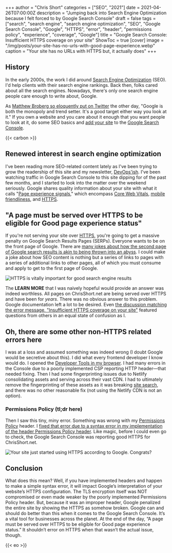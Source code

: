 +++
author = "Chris Short"
categories = ["SEO", "2021"]
date = 2021-04-26T07:00:00Z
description = "Jumping back into Search Engine Optimization because I felt forced to by Google Search Console"
draft = false
tags = ["search", "search engine", "search engine optimization", "SEO", "Google Search Console", "Google", "HTTPS", "error", "header", "permissions policy", "experience", "coverage", "Google"]
title = "Google Search Console: Insufficient HTTPS coverage on your site"
ShowToc = true
[cover]
image = "/img/posts/your-site-has-no-urls-with-good-page-experience.webp"
caption = "Your site has no URLs with HTTPS but, it actually does"
+++

## History

In the early 2000s, the work I did around [Search Engine Optimization](/categories/seo/) (SEO). I'd help clients with their search engine rankings. Back then, folks cared about all the search engines. Nowadays, there's only one search engine people care enough to write about, Google.

As [Matthew Broberg so eloquently put on Twitter](https://twitter.com/mbbroberg/status/1385987372223979521) the other day, "Google is both the monopoly and trend setter. It's a good target either way you look at it." If you own a website and you care about it enough that you want people to look at it, do some SEO basics and [add your site](https://support.google.com/webmasters/answer/34592?hl=en) to the [Google Search Console](https://search.google.com/search-console).

{{< carbon >}}

## Renewed interest in search engine optimization

I've been reading more SEO-related content lately as I've been trying to grow the readership of this site and my newsletter, [DevOps'ish](https://devopsish.com/). I've been watching traffic in Google Search Console to this site dipping for of the past few months, and I started to look into the matter over the weekend seriously. Google shares quality information about your site with what it calls "[Page experience signals](https://developers.google.com/search/docs/guides/page-experience#signals)," which encompass [Core Web Vitals](https://developers.google.com/search/docs/guides/page-experience#core-web-vitals), [mobile friendliness](https://developers.google.com/search/docs/guides/page-experience#mobile-friendly), and [HTTPS](https://developers.google.com/search/docs/guides/page-experience#https).

## "A page must be served over HTTPS to be eligible for Good page experience status"

If you're not serving your site over [HTTPS](https://developers.google.com/search/docs/advanced/security/https), you're going to get a massive penalty on Google Search Results Pages (SERPs). Everyone wants to be on the front page of Google. There are [many jokes about how the second page of Google search results is akin to being thrown into an abyss](https://knowyourmeme.com/memes/google-page-two). I could make a joke about how SEO content is nothing but a series of links to pages with a series of additional links to other pages, all of which you must consume and apply to get to the first page of Google.

![HTTPS is vitally important for good search engine results](/img/posts/page-experience-signals-https-failing.webp "HTTPS is vitally important for good search engine results. But, this warning is not helpful.")

The **LEARN MORE** that I was naively hopeful would provide an answer was indeed worthless. All pages on ChrisShort.net are being served over HTTPS and have been for *years*. There was no obvious answer to this problem. Google documentation left a lot to be desired. Even [the discussion matching the error message, "Insufficient HTTPS coverage on your site"](https://support.google.com/webmasters/thread/106824024?hl=en) featured questions from others in an equal state of confusion as I.

## Oh, there are some other non-HTTPS related errors here

I was at a loss and assumed something was indeed wrong (I doubt Google would be secretive about this). I did what every frontend developer I know would do. I opened the [Developer Tools in my browser](https://developer.mozilla.org/en-US/docs/Tools). I had many errors in the Console due to a poorly implemented CSP reporting HTTP header—that needed fixing. Then I had some fingerprinting issues due to Netlify consolidating assets and serving across their vast CDN. I had to ultimately remove the fingerprinting of these assets as it was breaking [site search](/search), and there was no other reasonable fix (not using the Netlify CDN is not an option).

### Permissions Policy (tl;dr here)

Then I saw this tiny, miny error. Something was wrong with my  [Permissions Policy](https://developer.chrome.com/blog/new-in-chrome-90/#permission-policy) header. I [fixed that error due to a syntax error in my implementation of the header Permissions Policy header](https://github.com/chris-short/devopsish.com/pull/168/files). Like magic, before I could even go to check, the Google Search Console was reporting good HTTPS for ChrisShort.net.

![Your site just started using HTTPS according to Google. Congrats?](/img/posts/your-site-uses-https.jpg "While the outcome was successful, I would have liked this to be a little better experience for folks.")

## Conclusion

What does this mean? Well, if you have implemented headers and happen to make a simple syntax error, it will impact Google’s interpretation of your website’s HTTPS configuration. The TLS encryption itself was NOT compromised or even made weaker by the poorly implemented Permissions Policy header. But, because it was an improper header, Google penalized the entire site by showing the HTTPS as somehow broken. Google can and should do better than this when it comes to the Google Search Console. It’s a vital tool for businesses across the planet. At the end of the day, “A page must be served over HTTPS to be eligible for Good page experience status.” It shouldn’t error on HTTPS when that wasn’t the actual issue, though.

{{< eo >}}
